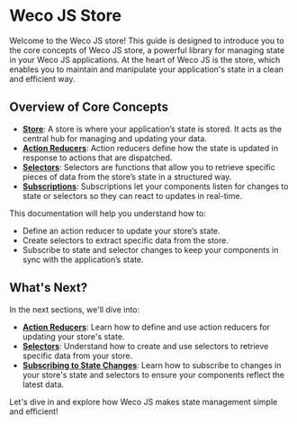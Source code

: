# Weco JS Store

Welcome to the Weco JS store! This guide is designed to introduce you to the core concepts of Weco JS store, a powerful library for managing state in your Weco JS applications. At the heart of Weco JS is the store, which enables you to maintain and manipulate your application's state in a clean and efficient way.

## Overview of Core Concepts
* **[Store](store/weco-js-store.md)**: A store is where your application’s state is stored. It acts as the central hub for managing and updating your data.
* **[Action Reducers](store/action-reducer.md)**: Action reducers define how the state is updated in response to actions that are dispatched.
* **[Selectors](store/selectors.md)**: Selectors are functions that allow you to retrieve specific pieces of data from the store’s state in a structured way.
* **[Subscriptions](store/subscriptions.md)**: Subscriptions let your components listen for changes to state or selectors so they can react to updates in real-time.

This documentation will help you understand how to:
* Define an action reducer to update your store’s state.
* Create selectors to extract specific data from the store.
* Subscribe to state and selector changes to keep your components in sync with the application’s state.

## What's Next?
In the next sections, we'll dive into:
* **[Action Reducers](store/action-reducer.md)**: Learn how to define and use action reducers for updating your store's state.
* **[Selectors](store/selectors.md)**: Understand how to create and use selectors to retrieve specific data from your store.
* **[Subscribing to State Changes](store/subscriptions.md)**: Learn how to subscribe to changes in your store's state and selectors to ensure your components reflect the latest data.

Let's dive in and explore how Weco JS makes state management simple and efficient!